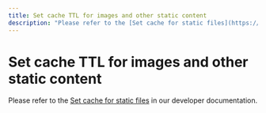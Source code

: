 ```yaml
---
title: Set cache TTL for images and other static content
description: "Please refer to the [Set cache for static files](https://devdocs.magento.com/guides/v2.3/cloud/project/set-cache.html) in our developer documentation."
---
```


# Set cache TTL for images and other static content

Please refer to the [Set cache for static files](https://devdocs.magento.com/guides/v2.3/cloud/project/set-cache.html) in our developer documentation.